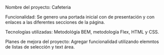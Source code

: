 Nombre del proyecto: Cafeteria

Funcionalidad: Se genero una portada inicial con de presentación y con enlaces a las diferentes secciones de la página.

Tecnologías utilizadas: Metodológía BEM, metodología Flex, HTML y CSS.

Planes de mejora del proyecto: Agregar funcionalidad utilizando elemntos de listas de selección y text área.
